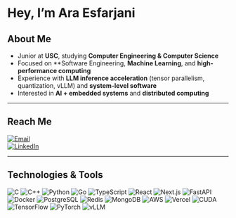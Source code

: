 # Hey, I’m Ara Esfarjani  

## About Me  
- Junior at **USC**, studying **Computer Engineering & Computer Science**  
- Focused on **Software Engineering, **Machine Learning**, and **high-performance computing**  
- Experience with **LLM inference acceleration** (tensor parallelism, quantization, vLLM) and **system-level software**  
- Interested in **AI + embedded systems** and **distributed computing**  

---

## Reach Me  
[![Email](https://img.shields.io/badge/Email-ara.esfarjani%40gmail.com-red?style=flat&logo=gmail)](mailto:ara.esfarjani@gmail.com)  
[![LinkedIn](https://img.shields.io/badge/LinkedIn-Ara%20Esfarjani-blue?style=flat&logo=linkedin)](https://linkedin.com/in/ara-esfarjani)  

---

## Technologies & Tools  

![C](https://img.shields.io/badge/C-00599C?style=flat&logo=c&logoColor=white)
![C++](https://img.shields.io/badge/C++-00599C?style=flat&logo=cplusplus&logoColor=white)
![Python](https://img.shields.io/badge/Python-3776AB?style=flat&logo=python&logoColor=white)
![Go](https://img.shields.io/badge/Go-00ADD8?style=flat&logo=go&logoColor=white)
![TypeScript](https://img.shields.io/badge/TypeScript-3178C6?style=flat&logo=typescript&logoColor=white)
![React](https://img.shields.io/badge/React-20232A?style=flat&logo=react&logoColor=61DAFB)
![Next.js](https://img.shields.io/badge/Next.js-000000?style=flat&logo=nextdotjs&logoColor=white)
![FastAPI](https://img.shields.io/badge/FastAPI-009688?style=flat&logo=fastapi&logoColor=white)
![Docker](https://img.shields.io/badge/Docker-2496ED?style=flat&logo=docker&logoColor=white)
![PostgreSQL](https://img.shields.io/badge/PostgreSQL-336791?style=flat&logo=postgresql&logoColor=white)
![Redis](https://img.shields.io/badge/Redis-DC382D?style=flat&logo=redis&logoColor=white)
![MongoDB](https://img.shields.io/badge/MongoDB-47A248?style=flat&logo=mongodb&logoColor=white)
![AWS](https://img.shields.io/badge/AWS-232F3E?style=flat&logo=amazonaws&logoColor=white)
![Vercel](https://img.shields.io/badge/Vercel-000000?style=flat&logo=vercel&logoColor=white)
![CUDA](https://img.shields.io/badge/CUDA-76B900?style=flat&logo=nvidia&logoColor=white)
![TensorFlow](https://img.shields.io/badge/TensorFlow-FF6F00?style=flat&logo=tensorflow&logoColor=white)
![PyTorch](https://img.shields.io/badge/PyTorch-EE4C2C?style=flat&logo=pytorch&logoColor=white)
![vLLM](https://img.shields.io/badge/vLLM-2E3A59?style=flat&logo=ai&logoColor=white)  
